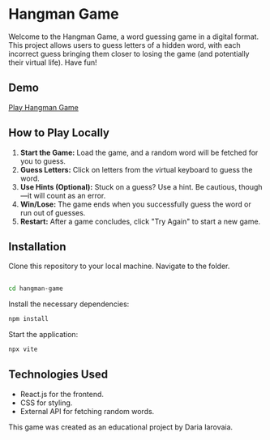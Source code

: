 # Hangman Game

Welcome to the Hangman Game, a word guessing game in a digital format. This project allows users to guess letters of a hidden word, with each incorrect guess bringing them closer to losing the game (and potentially their virtual life). Have fun!

## Demo

[Play Hangman Game](https://greek-hangman.netlify.app/)

## How to Play Locally

1. **Start the Game:** Load the game, and a random word will be fetched for you to guess.
2. **Guess Letters:** Click on letters from the virtual keyboard to guess the word.
3. **Use Hints (Optional):** Stuck on a guess? Use a hint. Be cautious, though—it will count as an error.
4. **Win/Lose:** The game ends when you successfully guess the word or run out of guesses.
5. **Restart:** After a game concludes, click "Try Again" to start a new game.

## Installation

Clone this repository to your local machine.
Navigate to the folder.

```bash
 
cd hangman-game
```

Install the necessary dependencies:

```bash
npm install
```

Start the application:

```bash
npx vite
```

## Technologies Used

- React.js for the frontend.
- CSS for styling.
- External API for fetching random words.

This game was created as an educational project by Daria Iarovaia.

